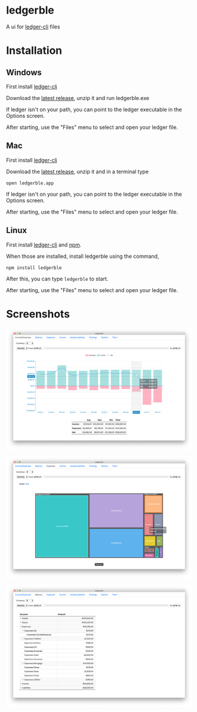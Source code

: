 # ledgerble

A ui for [ledger-cli](https://www.ledger-cli.org/) files

# Installation

## Windows

First install [ledger-cli](https://www.ledger-cli.org/) 

Download the [latest release](https://github.com/sbridges/ledgerble/releases/latest), unzip it and run ledgerble.exe

If ledger isn't on your path, you can point to the ledger executable in the Options screen.

After starting, use the "Files" menu to select and open your ledger file.

## Mac

First install [ledger-cli](https://www.ledger-cli.org/) 

Download the [latest release](https://github.com/sbridges/ledgerble/releases/latest), unzip it and in a terminal type 

    open ledgerble.app
    
If ledger isn't on your path, you can point to the ledger executable in the Options screen.

After starting, use the "Files" menu to select and open your ledger file.

## Linux

First install [ledger-cli](https://www.ledger-cli.org/)  and [npm](https://www.npmjs.com/get-npm).  

When those are installed, install ledgerble using the command,


    npm install ledgerble


After this, you can type `ledgerble` to start.

After starting, use the "Files" menu to select and open your ledger file.


# Screenshots

![Income/Expenses](web/inc_exp.png)

![Expenses](web/exp.png)

![balance](web/bal.png)
